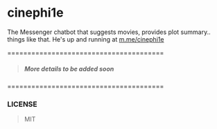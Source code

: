 # cinephi1e
The Messenger chatbot that suggests movies, provides plot summary.. things like that. He's up and running at [m.me/cinephi1e](https://m.me/cinephi1e) 

=======================================
>##### More details to be added soon


=======================================
### LICENSE
> MIT
